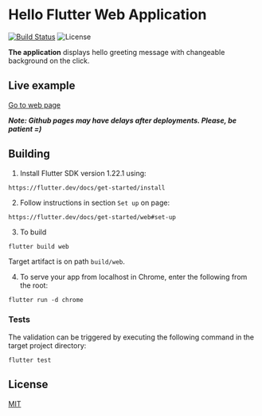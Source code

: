 # Hello Flutter Web Application

[![Build Status](https://travis-ci.com/Arlabunakty/hello_flutter_web_application.svg?branch=main)](https://travis-ci.com/Arlabunakty/hello_flutter_web_application)
![License](http://img.shields.io/:license-mit-blue.svg?style=flat-square)

**The application** displays hello greeting message with changeable background on the click.

## Live example

[Go to web page](https://arlabunakty.github.io/hello_flutter_web_application)

___Note: Github pages may have delays after deployments. Please, be patient =)___

## Building

1. Install Flutter SDK version 1.22.1 using:

```
https://flutter.dev/docs/get-started/install
```

2. Follow instructions in section `Set up` on page:

```
https://flutter.dev/docs/get-started/web#set-up
```

3. To build

```
flutter build web
```

Target artifact is on path `build/web`.

4. To serve your app from localhost in Chrome, enter the following from the root:

```
flutter run -d chrome
```

### Tests

The validation can be triggered by executing the following command in the target project directory:
```
flutter test
```

## License
[MIT](https://choosealicense.com/licenses/mit/)
